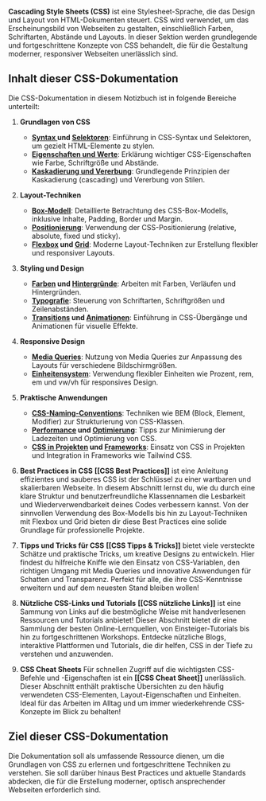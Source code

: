 **Cascading Style Sheets (CSS)** ist eine Stylesheet-Sprache, die das Design und Layout von HTML-Dokumenten steuert. CSS wird verwendet, um das Erscheinungsbild von Webseiten zu gestalten, einschließlich Farben, Schriftarten, Abstände und Layouts. In dieser Sektion werden grundlegende und fortgeschrittene Konzepte von CSS behandelt, die für die Gestaltung moderner, responsiver Webseiten unerlässlich sind.

## Inhalt dieser CSS-Dokumentation

Die CSS-Dokumentation in diesem Notizbuch ist in folgende Bereiche unterteilt:

1. **Grundlagen von CSS**    
    - **[Syntax ](CSS%20Syntax.md) und [Selektoren](CSS%20Selektoren.md)**: Einführung in CSS-Syntax und Selektoren, um gezielt HTML-Elemente zu stylen.
    - **[Eigenschaften und Werte](CSS%20Eigenschaften.md)**: Erklärung wichtiger CSS-Eigenschaften wie Farbe, Schriftgröße und Abstände.
    - **[Kaskadierung und Vererbung](CSS%20Kaskadierung.md)**: Grundlegende Prinzipien der Kaskadierung (cascading) und Vererbung von Stilen.
    
2. **Layout-Techniken**    
    - **[Box-Modell](CSS%20Box-Modell.md)**: Detaillierte Betrachtung des CSS-Box-Modells, inklusive Inhalte, Padding, Border und Margin.
    - **[Positionierung](CSS%20Positionierung.md)**: Verwendung der CSS-Positionierung (relative, absolute, fixed und sticky).
    - **[Flexbox](CSS%20Flexbox.md) und [Grid](CSS%20Grid)**: Moderne Layout-Techniken zur Erstellung flexibler und responsiver Layouts.
    
3. **Styling und Design**    
    - **[Farben](CSS%20Farben.md) und [Hintergründe](CSS%20Hintergründe.md)**: Arbeiten mit Farben, Verläufen und Hintergründen.
    - **[Typografie](CSS%20Typografie.md)**: Steuerung von Schriftarten, Schriftgrößen und Zeilenabständen.
    - **[Transitions](CSS%20Transformation.md) und [Animationen](CSS%20Animationen.md)**: Einführung in CSS-Übergänge und Animationen für visuelle Effekte.
    
4. **Responsive Design**    
    - **[Media Queries](CSS%20Media%20Queries.md)**: Nutzung von Media Queries zur Anpassung des Layouts für verschiedene Bildschirmgrößen.
    - **[Einheitensystem](CSS%20Einheitensystem.md)**: Verwendung flexibler Einheiten wie Prozent, rem, em und vw/vh für responsives Design.
    
5. **Praktische Anwendungen**    
    - **[CSS-Naming-Conventions](CSS%20Naming%20Conventions.md)**: Techniken wie BEM (Block, Element, Modifier) zur Strukturierung von CSS-Klassen.
    - **[Performance](CSS%20Performance.md) und [Optimierung](CSS%20Optimierung.md)**: Tipps zur Minimierung der Ladezeiten und Optimierung von CSS.
    - **[CSS in Projekten](CSS%20in%20Projekten.md) und [Frameworks](CSS%20Framesworks.md)**: Einsatz von CSS in Projekten und Integration in Frameworks wie Tailwind CSS.

6. **Best Practices in CSS**
	   **[[CSS Best Practices]]** ist eine Anleitung effizientes und sauberes CSS ist der Schlüssel zu einer wartbaren und skalierbaren Webseite. In diesem Abschnitt lernst du, wie du durch eine klare Struktur und benutzerfreundliche Klassennamen die Lesbarkeit und Wiederverwendbarkeit deines Codes verbessern kannst. Von der sinnvollen Verwendung des Box-Modells bis hin zu Layout-Techniken mit Flexbox und Grid bieten dir diese Best Practices eine solide Grundlage für professionelle Projekte.

7. **Tipps und Tricks für CSS**
	   **[[CSS Tipps & Tricks]]** bietet viele versteckte Schätze und praktische Tricks, um kreative Designs zu entwickeln. Hier findest du hilfreiche Kniffe wie den Einsatz von CSS-Variablen, den richtigen Umgang mit Media Queries und innovative Anwendungen für Schatten und Transparenz. Perfekt für alle, die ihre CSS-Kenntnisse erweitern und auf dem neuesten Stand bleiben wollen!

8.  **Nützliche CSS-Links und Tutorials** 
	   **[[CSS nützliche Links]]** ist eine Sammung von Links auf die bestmögliche Weise mit handverlesenen Ressourcen und Tutorials anbietet! Dieser Abschnitt bietet dir eine Sammlung der besten Online-Lernquellen, von Einsteiger-Tutorials bis hin zu fortgeschrittenen Workshops. Entdecke nützliche Blogs, interaktive Plattformen und Tutorials, die dir helfen, CSS in der Tiefe zu verstehen und anzuwenden.

9. **CSS Cheat Sheets**
	   Für schnellen Zugriff auf die wichtigsten CSS-Befehle und -Eigenschaften ist ein **[[CSS Cheat Sheet]]** unerlässlich. Dieser Abschnitt enthält praktische Übersichten zu den häufig verwendeten CSS-Elementen, Layout-Eigenschaften und Einheiten. Ideal für das Arbeiten im Alltag und um immer wiederkehrende CSS-Konzepte im Blick zu behalten!
	
## Ziel dieser CSS-Dokumentation

Die Dokumentation soll als umfassende Ressource dienen, um die Grundlagen von CSS zu erlernen und fortgeschrittene Techniken zu verstehen. Sie soll darüber hinaus Best Practices und aktuelle Standards abdecken, die für die Erstellung moderner, optisch ansprechender Webseiten erforderlich sind.